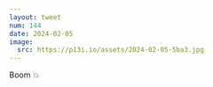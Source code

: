 ```yaml
---
layout: tweet
num: 144
date: 2024-02-05
image:
  src: https://p13i.io/assets/2024-02-05-5ba3.jpg
---
```


Boom 💥